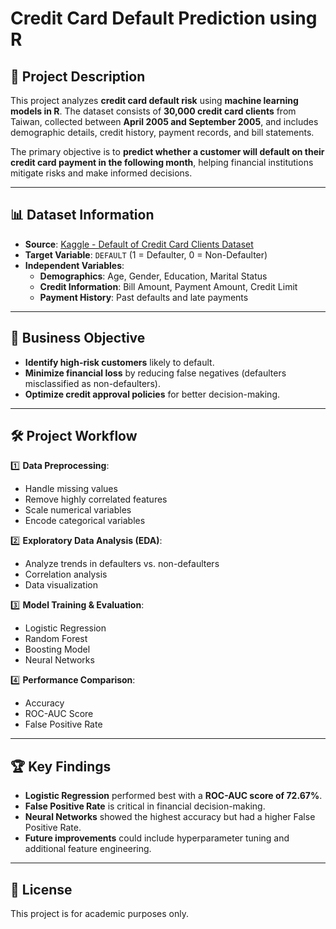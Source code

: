 # Credit Card Default Prediction using R  

## 📌 Project Description  
This project analyzes **credit card default risk** using **machine learning models in R**. The dataset consists of **30,000 credit card clients** from Taiwan, collected between **April 2005 and September 2005**, and includes demographic details, credit history, payment records, and bill statements.  

The primary objective is to **predict whether a customer will default on their credit card payment in the following month**, helping financial institutions mitigate risks and make informed decisions.  

---

## 📊 Dataset Information  
- **Source**: [Kaggle - Default of Credit Card Clients Dataset](https://www.kaggle.com/datasets/uciml/default-of-credit-card-clients-dataset)  
- **Target Variable**: `DEFAULT` (1 = Defaulter, 0 = Non-Defaulter)  
- **Independent Variables**:  
  - **Demographics**: Age, Gender, Education, Marital Status  
  - **Credit Information**: Bill Amount, Payment Amount, Credit Limit  
  - **Payment History**: Past defaults and late payments  

---

## 🎯 Business Objective  
- **Identify high-risk customers** likely to default.  
- **Minimize financial loss** by reducing false negatives (defaulters misclassified as non-defaulters).  
- **Optimize credit approval policies** for better decision-making.  

---

## 🛠️ Project Workflow  
1️⃣ **Data Preprocessing**:  
   - Handle missing values  
   - Remove highly correlated features  
   - Scale numerical variables  
   - Encode categorical variables  

2️⃣ **Exploratory Data Analysis (EDA)**:  
   - Analyze trends in defaulters vs. non-defaulters  
   - Correlation analysis  
   - Data visualization  

3️⃣ **Model Training & Evaluation**:  
   - Logistic Regression  
   - Random Forest  
   - Boosting Model  
   - Neural Networks  

4️⃣ **Performance Comparison**:  
   - Accuracy  
   - ROC-AUC Score  
   - False Positive Rate  

---

## 🏆 Key Findings  
- **Logistic Regression** performed best with a **ROC-AUC score of 72.67%**.  
- **False Positive Rate** is critical in financial decision-making.  
- **Neural Networks** showed the highest accuracy but had a higher False Positive Rate.  
- **Future improvements** could include hyperparameter tuning and additional feature engineering.  

---

## 📜 License  
This project is for academic purposes only.  

